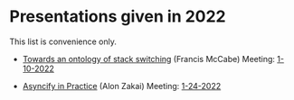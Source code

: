 # Presentations given in 2022

This list is convenience only. 

* [Towards an ontology of stack switching]() (Francis McCabe)
  Meeting: [1-10-2022](https://github.com/WebAssembly/meetings/blob/e4c422b75348fb553580a9efb3fe1cd0dd30e8b7/stack/2022/sg-1-10.md)

* [Asyncify in Practice](https://kripken.github.io/talks/2022/asyncify.html#/) (Alon Zakai)
  Meeting: [1-24-2022](https://github.com/WebAssembly/meetings/blob/main/stack/2022/sg-1-24.md)
